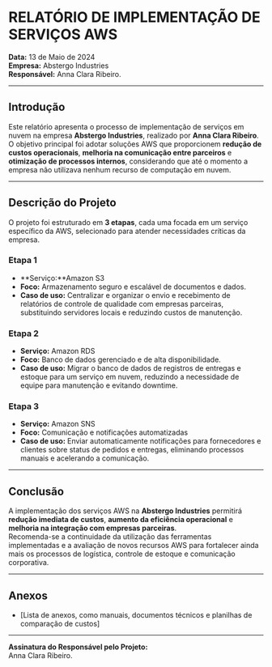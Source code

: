 # RELATÓRIO DE IMPLEMENTAÇÃO DE SERVIÇOS AWS

**Data:** 13 de Maio de 2024  
**Empresa:** Abstergo Industries   
**Responsável:** Anna Clara Ribeiro. 

---

## Introdução
Este relatório apresenta o processo de implementação de serviços em nuvem na empresa **Abstergo Industries**, realizado por **Anna Clara Ribeiro**.  
O objetivo principal foi adotar soluções AWS que proporcionem **redução de custos operacionais**, **melhoria na comunicação entre parceiros** e **otimização de processos internos**, considerando que até o momento a empresa não utilizava nenhum recurso de computação em nuvem.

---

## Descrição do Projeto
O projeto foi estruturado em **3 etapas**, cada uma focada em um serviço específico da AWS, selecionado para atender necessidades críticas da empresa.

### **Etapa 1**
- **Serviço:**Amazon S3 
- **Foco:** Armazenamento seguro e escalável de documentos e dados.
- **Caso de uso:** Centralizar e organizar o envio e recebimento de relatórios de controle de qualidade com empresas parceiras, substituindo servidores locais e reduzindo custos de manutenção.

### **Etapa 2**
- **Serviço:** Amazon RDS 
- **Foco:** Banco de dados gerenciado e de alta disponibilidade.  
- **Caso de uso:** Migrar o banco de dados de registros de entregas e estoque para um serviço em nuvem, reduzindo a necessidade de equipe para manutenção e evitando downtime.

### **Etapa 3**
- **Serviço:** Amazon SNS
- **Foco:** Comunicação e notificações automatizadas  
- **Caso de uso:** Enviar automaticamente notificações para fornecedores e clientes sobre status de pedidos e entregas, eliminando processos manuais e acelerando a comunicação.

---

## Conclusão
A implementação dos serviços AWS na **Abstergo Industries** permitirá **redução imediata de custos**, **aumento da eficiência operacional** e **melhoria na integração com empresas parceiras**.  
Recomenda-se a continuidade da utilização das ferramentas implementadas e a avaliação de novos recursos AWS para fortalecer ainda mais os processos de logística, controle de estoque e comunicação corporativa.

---

## Anexos
- [Lista de anexos, como manuais, documentos técnicos e planilhas de comparação de custos]

---

**Assinatura do Responsável pelo Projeto:**  
Anna Clara Ribeiro. 
